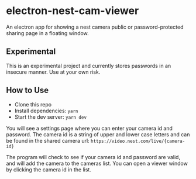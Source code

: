 # electron-nest-cam-viewer

An electron app for showing a nest camera public or password-protected sharing page in a floating window.

## Experimental

This is an experimental project and currently stores passwords in an insecure manner.  Use at your own risk.

## How to Use

- Clone this repo
- Install dependencies: `yarn`
- Start the dev server: `yarn dev`

You will see a settings page where you can enter your camera id and password.  The camera id is a string of upper and lower case letters and can be found in the shared camera url: `https://video.nest.com/live/{camera-id}`

The program will check to see if your camera id and password are valid, and will add the camera to the cameras list.  You can open a viewer window by clicking the camera id in the list.
